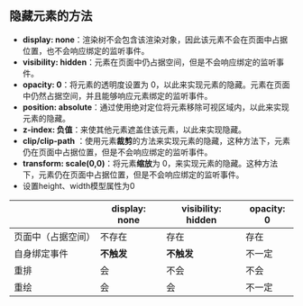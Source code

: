 ## 隐藏元素的方法

- **display: none**：渲染树不会包含该渲染对象，因此该元素不会在页面中占据位置，也不会响应绑定的监听事件。
- **visibility: hidden**：元素在页面中仍占据空间，但是不会响应绑定的监听事件。
- **opacity: 0**：将元素的透明度设置为 0，以此来实现元素的隐藏。元素在页面中仍然占据空间，并且能够响应元素绑定的监听事件。
- **position: absolute**：通过使用绝对定位将元素移除可视区域内，以此来实现元素的隐藏。
- **z-index: 负值**：来使其他元素遮盖住该元素，以此来实现隐藏。
- **clip/clip-path** ：使用元素**裁剪**的方法来实现元素的隐藏，这种方法下，元素仍在页面中占据位置，但是不会响应绑定的监听事件。
- **transform: scale(0,0)**：将元素**缩放**为 0，来实现元素的隐藏。这种方法下，元素仍在页面中占据位置，但是不会响应绑定的监听事件。
- 设置height、width模型属性为0

|                    | display: none | visibility: hidden | opacity: 0 |
| ------------------ | ------------- | ------------------ | ---------- |
| 页面中（占据空间） | 不存在        | 存在               | 存在       |
| 自身绑定事件       | **不触发**    | **不触发**         | 不一定     |
| 重排               | 会            | 不会               | 不会       |
| 重绘               | 会            | 会                 | 不一定     |
